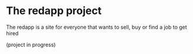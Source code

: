 # The redapp project

The redapp is a site for everyone that wants to sell, buy or find a job to get hired

(project in progress)
